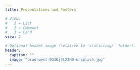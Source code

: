 ```yaml
---
title: Presentations and Posters

# View.
#   1 = List
#   2 = Compact
#   3 = Card
view: 2

# Optional header image (relative to `static/img/` folder).
header:
  caption: ""
  image: "brad-west-0G3Kj9L2JH0-unsplash.jpg"
---
```

